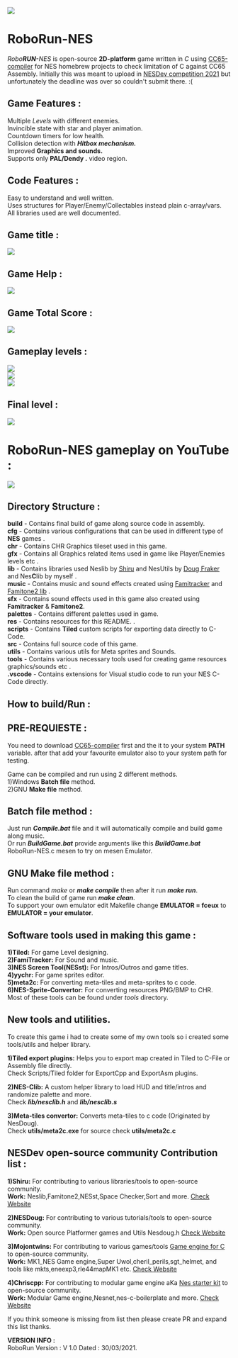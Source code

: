 ![](https://github.com/haseeb-heaven/RoboRun-NES/blob/main/res/game_logo.png?raw=true "")

# RoboRun-NES
_Robo**RUN**-NES_ is open-source **2D-platform** game written in *C* using [CC65-compiler](https://www.cc65.org/) for NES homebrew projects to check limitation of C against CC65 Assembly. 
Initially this was meant to upload in [NESDev competition 2021](https://neshomebrew.ca/contest19/) but unfortunately the deadline was over so couldn't submit there. :( 

## Game Features :
Multiple _Levels_ with different enemies.<br/>
Invincible state with star and player animation.<br/>
Countdown timers for low health.<br/>
Collision detection with **_Hitbox mechanism._**<br/>
Improved **Graphics and sounds.**<br/>
Supports only **PAL/Dendy .** video region.<br/>

## Code Features :
Easy to understand and well written.<br/>
Uses structures for Player/Enemy/Collectables instead plain c-array/vars.<br/>
All libraries used are well documented.<br/>

## Game title : <br/>
![](https://github.com/haseeb-heaven/RoboRun-NES/blob/main/res/game_title.png?raw=true "")<br/>

## Game Help : <br/>
![](https://github.com/haseeb-heaven/RoboRun-NES/blob/main/res/game_help.png?raw=true "")<br/>

## Game Total Score : <br/>
![](https://github.com/haseeb-heaven/RoboRun-NES/blob/main/res/game_over.png?raw=true "")<br/>

## Gameplay levels : <br/>
![](https://github.com/haseeb-heaven/RoboRun-NES/blob/main/res/game_level_1.png?raw=true "")<br/>
![](https://github.com/haseeb-heaven/RoboRun-NES/blob/main/res/game_level_2.png?raw=true "")<br/>
![](https://github.com/haseeb-heaven/RoboRun-NES/blob/main/res/game_level_3.png?raw=true "")<br/>
## Final level : <br/>
![](https://github.com/haseeb-heaven/RoboRun-NES/blob/main/res/game_level_5.png?raw=true "")<br/>

# RoboRun-NES gameplay on YouTube :
[![](https://img.youtube.com/vi/52nVrLGUxf4/0.jpg)](https://www.youtube.com/watch?v=52nVrLGUxf4)

## Directory Structure :
**build** - Contains final build of game along source code in assembly.<br/>
**cfg** - Contains various configurations that can be used in different type of **NES** games .<br/>
**chr** - Contains CHR Graphics tileset used in this game.<br/>
**gfx** - Contains all Graphics related items used in game like Player/Enemies levels etc .<br/>
**lib** - Contains libraries used Neslib by [Shiru](http://shiru.untergrund.net/) and NesUtils by [Doug Fraker](https://nesdoug.com/) and Nes**C**lib by myself .<br/>
**music** - Contains music and sound effects created using [Famitracker](http://famitracker.com/) and [Famitone2 lib](http://shiru.untergrund.net/files/src/famitone2.zip)  .<br/>
**sfx** - Contains sound effects used in this game also created using **Famitracker** & **Famitone2**.<br/>
**palettes** - Contains different palettes used in game.<br/>
**res** - Contains resources for this README. .<br/>
**scripts** - Contains **Tiled** custom scripts for exporting data directly to C-Code.<br/>
**src** - Contains full source code of this game.<br/>
**utils** - Contains various utils for Meta sprites and Sounds.<br/>
**tools** - Contains various necessary tools used for creating game resources graphics/sounds etc .<br/>
**.vscode** - Contains extensions for Visual studio code to run your NES C-Code directly.<br/>

## How to build/Run :<br/>
## PRE-REQUIESTE :<br/>
You need to download [CC65-compiler](https://www.cc65.org/) first and the it to your system **PATH** variable.
after that add your favourite emulator also to your system path for testing.<br/>

Game can be compiled and run using 2 different methods.<br/>
1)Windows **Batch file** method.<br/>
2)GNU **Make file** method.<br/>

## Batch file method :<br/>
Just run **_Compile.bat_** file and it will automatically compile and build game along music.<br/>
Or run **_BuildGame.bat_** provide arguments like this **_BuildGame.bat_** RoboRun-NES.c mesen to try on mesen Emulator.<br/>

## GNU Make file method :<br/>
Run command _make_ or **_make compile_** then after it run **_make run_**.<br/>
To clean the build of game run **_make clean_**.<br/>
To support your own emulator edit Makefile change **EMULATOR = fceux** to **EMULATOR = your emulator**.<br/>

## Software tools used in making this game :<br/>
**1)Tiled:** For game Level designing. <br/>
**2)FamiTracker:** For Sound and music.<br/>
**3)NES Screen Tool(NESst):** For Intros/Outros and game titles.<br/>
**4)yychr:** For game sprites editor. <br/>
**5)meta2c:** For converting meta-tiles and meta-sprites to c code.<br/>
**6)NES-Sprite-Convertor:** For converting resources PNG/BMP to CHR.<br/>
Most of these tools can be found under _tools_ directory.<br/>

## New tools and utilities.

To create this game i had to create some of my own tools so i created some tools/utils and helper library.

**1)Tiled export plugins:** Helps you to export map created in Tiled to C-File or Assembly file directly.<br/>
Check Scripts/Tiled folder for ExportCpp and ExportAsm plugins.<br/>

**2)NES-Clib:** A custom helper library to load HUD and title/intros and randomize palette and more.<br/>
Check **_lib/nesclib.h_** and **_lib/nesclib.s_**<br/>

**3)Meta-tiles convertor:** Converts meta-tiles to c code (Originated by NesDoug).<br/>
Check **utils/meta2c.exe** for source check **utils/meta2c.c**<br/>

## NESDev open-source community Contribution list :<br/>
**1)Shiru:** For contributing to various libraries/tools to open-source community. <br/>
**Work:** Neslib,Famitone2,NESst,Space Checker,Sort and more. [Check Website](http://shiru.untergrund.net/software.shtml)

**2)NESDoug:** For contributing to various tutorials/tools to open-source community. <br/>
**Work:** Open source Platformer games and Utils Nesdoug.h [Check Website](https://nesdoug.com/l)

**3)Mojontwins:** For contributing to various games/tools [Game engine for C](https://github.com/mojontwins/MK1_NES) to open-source community.<br/> 
**Work:** MK1_NES Game engine,Super Uwol,cheril_perils,sgt_helmet, and tools like mkts,eneexp3,rle44mapMK1 etc. [Check Website](https://www.mojontwins.com/)<br/>

**4)Chriscpp:** For contributing to modular game engine aKa [Nes starter kit](https://github.com/cppchriscpp/nes-starter-kit) to open-source community. <br/>
**Work:** Modular Game engine,Nesnet,nes-c-boilerplate and more. [Check Website](http://cpprograms.net/)

If you think someone is missing from list then please create PR and expand this list thanks.<br/>

**VERSION INFO :**<br/>
RoboRun Version : V 1.0  Dated : 30/03/2021.<br/>
